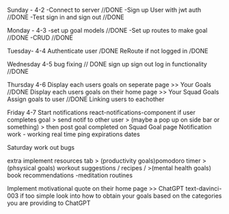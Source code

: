Sunday - 4-2
-Connect to server //DONE
-Sign up User with jwt auth //DONE
-Test sign in and sign out //DONE

Monday - 4-3 
-set up goal models //DONE
-Set up routes to make goal //DONE
-CRUD //DONE

Tuesday- 4-4
Authenticate user /DONE
ReRoute if not logged in /DONE 

Wednesday 4-5
bug fixing // DONE
sign up sign out  log in functionality //DONE

Thursday 4-6
Display each users goals on seperate page >>  Your Goals //DONE
Display each users goals on their home page  >> Your Squad Goals
Assign goals to user  //DONE 
Linking users to eachother 


Friday 4-7
Start notifications 
react-notifications-component
if user completes goal > send notif to other user > (maybe a pop up on side bar or something) > then post goal completed on Squad Goal page
Notification work - working real time
ping expirations dates


Saturday 
work out bugs

extra
implement resources tab > (productivity goals)pomodoro timer >(phsysical goals) workout suggestions / recipes /  >(mental health goals) book recommendations -meditation routines 

Implement motivational quote on their home page >> ChatGPT text-davinci-003
if too simple look into how to obtain your goals based on the categories you are providing to ChatGPT 
